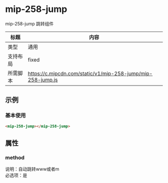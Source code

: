 # mip-258-jump

mip-258-jump 跳转组件

标题|内容
----|----
类型|通用
支持布局|fixed
所需脚本|https://c.mipcdn.com/static/v1/mip-258-jump/mip-258-jump.js

## 示例
### 基本使用

```html
<mip-258-jump></mip-258-jump>
```
## 属性

### method

说明：自动跳转www或者m  
必选项：是 

